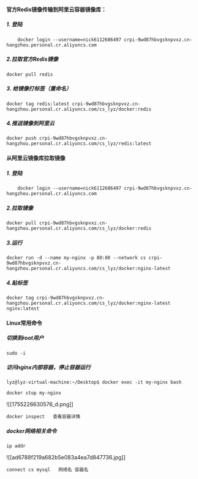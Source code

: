 




#### 官方Redis镜像传输到阿里云容器镜像库：
##### 1. 登陆  
```
    docker login --username=nick6112686497 crpi-9wd87hbvgsknpvxz.cn-hangzhou.personal.cr.aliyuncs.com
```
#####  2.拉取官方Redis镜像
```
docker pull redis
```
#####  3. 给镜像打标签（重命名）
```
docker tag redis:latest crpi-9wd87hbvgsknpvxz.cn-hangzhou.personal.cr.aliyuncs.com/cs_lyz/docker:redis
```
##### 4.推送镜像到阿里云
```
docker push crpi-9wd87hbvgsknpvxz.cn-hangzhou.personal.cr.aliyuncs.com/cs_lyz/redis:latest
```

#### 从阿里云镜像库拉取镜像
##### 1. 登陆  
```
    docker login --username=nick6112686497 crpi-9wd87hbvgsknpvxz.cn-hangzhou.personal.cr.aliyuncs.com
```
##### 2.拉取镜像
```
docker pull crpi-9wd87hbvgsknpvxz.cn-hangzhou.personal.cr.aliyuncs.com/cs_lyz/docker:redis
```
##### 3.运行
```
docker run -d --name my-nginx -p 80:80 --network cs crpi-9wd87hbvgsknpvxz.cn-hangzhou.personal.cr.aliyuncs.com/cs_lyz/docker:nginx-latest
```
##### 4.贴标签
```
docker tag crpi-9wd87hbvgsknpvxz.cn-hangzhou.personal.cr.aliyuncs.com/cs_lyz/docker:nginx-latest   nginx:latest
```

#### Linux常用命令
##### 切换到root用户
```
sudo -i
```

##### 访问nginx内部容器，停止容器运行
```
lyz@lyz-virtual-machine:~/Desktop$ docker exec -it my-nginx bash

docker stop my-nginx
```
![[1755226630576_d.png]]
```
docker inspect   查看容器详情
```
##### docker网络相关命令
```
ip addr 
```

![[ad6788f219a682b5e083a4ea7d847736.jpg]]

```
connect cs mysql   网络名 容器名
```